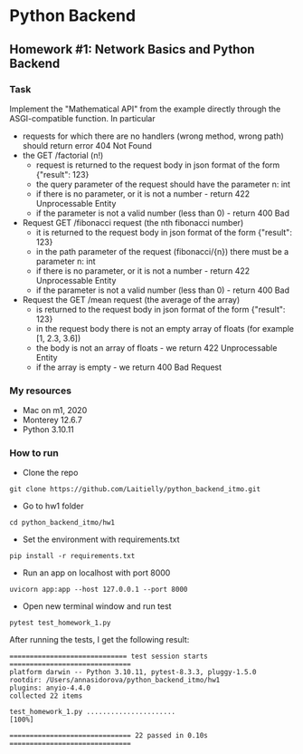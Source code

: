 # Python Backend
## Homework #1: Network Basics and Python Backend

### Task
Implement the "Mathematical API" from the example directly through the ASGI-compatible function. In particular 

- requests for which there are no handlers (wrong method, wrong path) should return error 404 Not Found
- the GET /factorial (n!)
  - request is returned to the request body in json format of the form {"result": 123}
  - the query parameter of the request should have the parameter n: int
  - if there is no parameter, or it is not a number - return 422 Unprocessable Entity
  - if the parameter is not a valid number (less than 0) - return 400 Bad
- Request GET /fibonacci request (the nth fibonacci number)
  - it is returned to the request body in json format of the form {"result": 123}
  - in the path parameter of the request (fibonacci/{n}) there must be a parameter n: int
  - if there is no parameter, or it is not a number - return 422 Unprocessable Entity
  - if the parameter is not a valid number (less than 0) - return 400 Bad
- Request the GET /mean request (the average of the array)
  - is returned to the request body in json format of the form {"result": 123}
  - in the request body there is not an empty array of floats (for example [1, 2.3, 3.6])
  - the body is not an array of floats - we return 422 Unprocessable Entity
  - if the array is empty - we return 400 Bad Request
 
### My resources 
- Mac on m1, 2020
- Monterey 12.6.7
- Python 3.10.11
  
### How to run
- Clone the repo
```
git clone https://github.com/Laitielly/python_backend_itmo.git
```
- Go to hw1 folder
```
cd python_backend_itmo/hw1
```
- Set the environment with requirements.txt
```
pip install -r requirements.txt
```
- Run an app on localhost with port 8000
```
uvicorn app:app --host 127.0.0.1 --port 8000
```
- Open new terminal window and run test
```
pytest test_homework_1.py 
```

After running the tests, I get the following result:
```
============================= test session starts ==============================
platform darwin -- Python 3.10.11, pytest-8.3.3, pluggy-1.5.0
rootdir: /Users/annasidorova/python_backend_itmo/hw1
plugins: anyio-4.4.0
collected 22 items                                                             

test_homework_1.py ......................                                [100%]

============================== 22 passed in 0.10s ==============================
```
